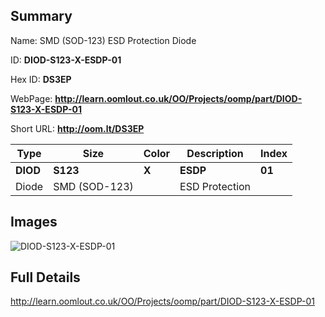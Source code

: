 

## Summary
 
Name:  SMD (SOD-123) ESD Protection Diode 

ID: __DIOD-S123-X-ESDP-01__

Hex ID: __DS3EP__

WebPage: __http://learn.oomlout.co.uk/OO/Projects/oomp/part/DIOD-S123-X-ESDP-01__

Short URL: __http://oom.lt/DS3EP__


| Type   | Size   | Color   | Description   | Index   |    
| ----- | ------   | ------   | -----   | ----   |    
| __DIOD__   					| __S123__   					| __X__    						| __ESDP__    					| __01__ |    
| Diode		| SMD (SOD-123)	| 		| ESD Protection	| 	|

## Images
![DIOD-S123-X-ESDP-01](http://oomlout.com/oomp-gen/parts/DIOD-S123-X-ESDP-01/DIOD-S123-X-ESDP-01_420.jpg)

## Full Details

 http://learn.oomlout.co.uk/OO/Projects/oomp/part/DIOD-S123-X-ESDP-01

